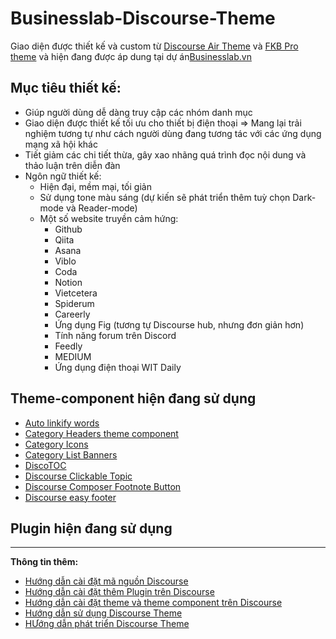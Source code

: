 # Businesslab-Discourse-Theme

Giao diện được thiết kế và custom từ [Discourse Air Theme](https://meta.discourse.org/t/discourse-air-theme/197703) và [FKB Pro theme](https://meta.discourse.org/t/fkb-pro-social-theme/234323) và hiện đang được áp dung tại dự án[Businesslab.vn](https://businesslab.vn/)

## Mục tiêu thiết kế:

- Giúp người dùng dễ dàng truy cập các nhóm danh mục
- Giao diện được thiết kế tối ưu cho thiết bị điện thoại => Mang lại trải nghiệm tương tự như cách người dùng đang tương tác với các ứng dụng mạng xã hội khác
- Tiết giảm các chi tiết thừa, gây xao nhãng quá trình đọc nội dung và thảo luận trên diễn đàn
- Ngôn ngữ thiết kế:
  - Hiện đại, mềm mại, tối giản
  - Sử dụng tone màu sáng (dự kiến sẽ phát triển thêm tuỳ chọn Dark-mode và Reader-mode)
  - Một số website truyền cảm hứng:
    - Github
    - Qiita
    - Asana
    - Viblo
    - Coda
    - Notion
    - Vietcetera
    - Spiderum
    - Careerly
    - Ứng dụng Fig (tương tự Discourse hub, nhưng đơn giản hơn)
    - Tính năng forum trên Discord
    - Feedly
    - MEDIUM
    - Ứng dụng điện thoại WIT Daily

## Theme-component hiện đang sử dụng

- [Auto linkify words][def]
- [Category Headers theme component][def2]
- [Category Icons][def3]
- [Category List Banners][def4]
- [DiscoTOC](https://meta.discourse.org/t/discotoc-automatic-table-of-contents/111143)
- [Discourse Clickable Topic](https://meta.discourse.org/t/clickable-topic/183339)
- [Discourse Composer Footnote Button](https://meta.discourse.org/t/composer-footnote-button/243487)
- [Discourse easy footer](https://meta.discourse.org/t/easy-responsive-footer/95818)

## Plugin hiện đang sử dụng

---

**Thông tin thêm:**
- [Hướng dẫn cài đặt mã nguồn Discourse][def9]
- [Hướng dẫn cài đặt thêm Plugin trên Discourse][def7]
- [Hướng dẫn cài đặt theme và theme component trên Discourse][def8]
- [Hướng dẫn sử dụng Discourse Theme][def5]
- [HƯớng dẫn phát triển Discourse Theme][def6]

[def]: https://meta.discourse.org/t/linkify-words-in-post-theme-component/82193
[def2]: https://meta.discourse.org/t/discourse-category-headers-theme-component/148682
[def3]: https://meta.discourse.org/t/category-icons/104683
[def4]: https://meta.discourse.org/t/category-list-with-banners/201280
[def5]: https://meta.discourse.org/t/beginners-guide-to-using-discourse-themes/91966
[def6]: https://meta.discourse.org/t/beginners-guide-to-developing-discourse-themes/93648
[def7]: https://meta.discourse.org/t/install-plugins-in-discourse/19157
[def8]: https://meta.discourse.org/t/install-a-theme-or-theme-component/63682
[def9]: https://github.com/discourse/discourse/blob/main/docs/INSTALL-cloud.md
